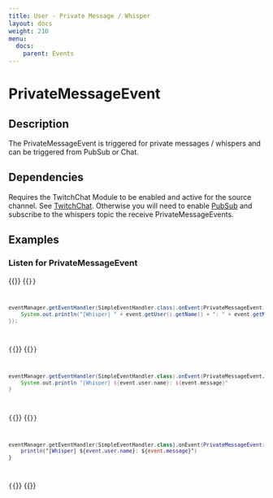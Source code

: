 ```yaml
---
title: User - Private Message / Whisper
layout: docs
weight: 210
menu: 
  docs:
    parent: Events
---
```


# PrivateMessageEvent

## Description

The PrivateMessageEvent is triggered for private messages / whispers and can be triggered from PubSub or Chat.

## Dependencies

Requires the TwitchChat Module to be enabled and active for the source channel. See [TwitchChat](../chat).
Otherwise you will need to enable [PubSub](../pubsub) and subscribe to the whispers topic the receive PrivateMessageEvents.

## Examples

### Listen for PrivateMessageEvent

{{<codeblocks>}}
{{<code Java>}}
```java
eventManager.getEventHandler(SimpleEventHandler.class).onEvent(PrivateMessageEvent.class, event -> {
	System.out.println("[Whisper] " + event.getUser().getName() + ": " + event.getMessage());
});
```
{{</code>}}
{{<code Groovy>}}
```groovy
eventManager.getEventHandler(SimpleEventHandler.class).onEvent(PrivateMessageEvent, { event ->
	System.out.println "[Whisper] ${event.user.name}: ${event.message}"
}
```
{{</code>}}
{{<code Kotlin>}}
```kotlin
eventManager.getEventHandler(SimpleEventHandler.class).onEvent(PrivateMessageEvent::class.java, { event ->
	println("[Whisper] ${event.user.name}: ${event.message}")
}
```
{{</code>}}
{{</codeblocks>}}
